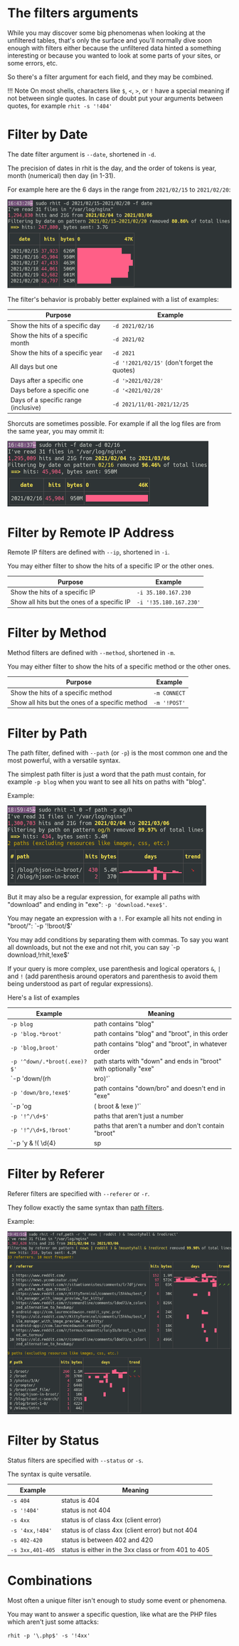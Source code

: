 
# The filters arguments

While you may discover some big phenomenas when looking at the unfiltered tables, that's only the surface and you'll normally dive soon enough with filters either because the unfiltered data hinted a something interesting or because you wanted to look at some parts of your sites, or some errors, etc.

So there's a filter argument for each field, and they may be combined.

!!! Note
	On most shells, characters like `$`, `<`, `>`, or `!` have a special meaning if not between single quotes. In case of doubt put your arguments between quotes, for example `rhit -s '!404'`

# Filter by Date

The date filter argument is `--date`, shortened in `-d`.

The precision of dates in rhit is the day, and the order of tokens is year, month (numerical) then day (in 1-31).

For example here are the 6 days in the range from `2021/02/15` to `2021/02/20`:

![filter by date](img/filter-date.png)

The filter's behavior is probably better explained with a list of examples:

Purpose|Example
-|-
Show the hits of a specific day | `-d 2021/02/16`
Show the hits of a specific month | `-d 2021/02`
Show the hits of a specific year | `-d 2021`
All days but one | `-d '!2021/02/15'` (don't forget the quotes)
Days after a specific one | `-d '>2021/02/28'`
Days before a specific one | `-d '<2021/02/28'`
Days of a specific range (inclusive) | `-d 2021/11/01-2021/12/25`


Shorcuts are sometimes possible. For example if all the log files are from the same year, you may ommit it:

![filter by date no year](img/filter-date-no-year.png)

# Filter by Remote IP Address

Remote IP filters are defined with `--ip`, shortened in `-i`.

You may either filter to show the hits of a specific IP or the other ones.

Purpose|Example
-|-
Show the hits of a specific IP | `-i 35.180.167.230`
Show all hits but the ones of a specific IP | `-i '!35.180.167.230'`

# Filter by Method

Method filters are defined with `--method`, shortened in `-m`.

You may either filter to show the hits of a specific method or the other ones.

Purpose|Example
-|-
Show the hits of a specific method | `-m CONNECT`
Show all hits but the ones of a specific method | `-m '!POST'`

# Filter by Path

The path filter, defined with `--path` (or `-p`) is the most common one and the most powerful, with a versatile syntax.

The simplest path filter is just a word that the path must contain, for example `-p blog` when you want to see all hits on paths with "blog".

Example:

![filter og/h](img/filter-path-ogh.png)

But it may also be a regular expression, for example all paths with "download" and ending in "exe": `-p 'download.*exe$'`.

You may negate an expression with a `!`. For example all hits not ending in ̀"broot/": `-p '!broot/$'

You may add conditions by separating them with commas. To say you want all downloads, but not the exe and not rhit, you can say `-p download,!rhit,!exe$'

If your query is more complex, use parenthesis and logical operators `&`, `|` and `!` (add parenthesis around operators and parenthesis to avoid them being understood as part of regular expressions).

Here's a list of examples

Example | Meaning
-|-
`-p blog` | path contains "blog"
`-p 'blog.*broot'` | path contains "blog" and "broot", in this order
`-p 'blog,broot'` | path contains "blog" and "broot", in whatever order
`-p '^down/.*broot(.exe)?$'` | path starts with "down" and ends in "broot" with optionally "exe"
`-p 'down/(rh|bro)'` | path contains "down/" immediately followed by either "rh" or "bro"
`-p 'down/bro,!exe$'` | path contains "down/bro" and doesn't end in "exe"
`-p 'og | ( broot & !exe )'` | contains "og" or "broot" without "exe"
`-p '!^/\d+$'` | paths that aren't just a number
`-p '!^/\d+$,!broot'` | paths that aren't a number and don't contain "broot"
`-p 'y & !( \d{4} | sp | bl )'` | path contains "y" but neither a 4 digits number, "sp", nor "bl"

# Filter by Referer

Referer filters are specified with `--referer` or `-r`.

They follow exactly the same syntax than [path filters](#filter-by-path).

Example:

![filter by referer](img/filter-referer.png)

# Filter by Status

Status filters are specified with `--status` or `-s`.

The syntax is quite versatile.

Example | Meaning
-|-
`-s 404` | status is 404
`-s '!404'` | status is not 404
`-s 4xx` | status is of class 4xx (client error)
`-s '4xx,!404'` | status is of class 4xx (client error) but not 404
`-s 402-420` | status is between 402 and 420
`-s 3xx,401-405` | status is either in the 3xx class or from 401 to 405

# Combinations

Most often a unique filter isn't enough to study some event or phenomena.

You may want to answer a specific question, like what are the PHP files which aren't just some attacks:

```
rhit -p '\.php$' -s '!4xx'
```

